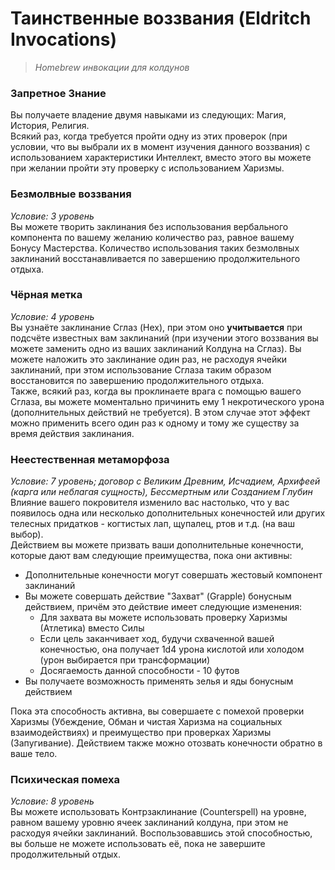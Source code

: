 # Таинственные воззвания (Eldritch Invocations)

> _Homebrew инвокации для колдунов_

### Запретное Знание
Вы получаете владение двумя навыками из следующих: Магия, История, Религия.  
Всякий раз, когда требуется пройти одну из этих проверок (при условии, что вы выбрали их в момент изучения данного воззвания) с использованием характеристики Интеллект, вместо этого вы можете при желании пройти эту проверку с использованием Харизмы.

### Безмолвные воззвания
_Условие: 3 уровень_  
Вы можете творить заклинания без использования вербального компонента по вашему желанию количество раз, равное вашему Бонусу Мастерства. Количество использования таких безмолвных заклинаний восстанавливается по завершению продолжительного отдыха.

### Чёрная метка
_Условие: 4 уровень_  
Вы узнаёте заклинание Сглаз (Hex), при этом оно **учитывается** при подсчёте известных вам заклинаний (при изучении этого воззвания вы можете заменить одно из ваших заклинаний Колдуна на Сглаз). Вы можете наложить это заклинание один раз, не расходуя ячейки заклинаний, при этом использование Сглаза таким образом восстановится по завершению продолжительного отдыха.  
Также, всякий раз, когда вы проклинаете врага с помощью вашего Сглаза, вы можете моментально причинить ему 1 некротического урона (дополнительных действий не требуется). В этом случае этот эффект можно применить всего один раз к одному и тому же существу за время действия заклинания.

### Неестественная метаморфоза
_Условие: 7 уровень; договор с Великим Древним, Исчадием, Архифеей (карга или неблагая сущность), Бессмертным или Созданием Глубин_  
Влияние вашего покровителя изменило вас настолько, что у вас появилось одна или несколько дополнительных конечностей или других телесных придатков - когтистых лап, щупалец, ртов и т.д. (на ваш выбор).  
Действием вы можете призвать ваши дополнительные конечности, которые дают вам следующие преимущества, пока они активны:
- Дополнительные конечности могут совершать жестовый компонент заклинаний
- Вы можете совершать действие "Захват" (Grapple) бонусным действием, причём это действие имеет следующие изменения:
  - Для захвата вы можете использовать проверку Харизмы (Атлетика) вместо Силы
  - Если цель заканчивает ход, будучи схваченной вашей конечностью, она получает 1d4 урона кислотой или холодом (урон выбирается при трансформации)
  - Досягаемость данной способности - 10 футов
- Вы получаете возможность применять зелья и яды бонусным действием

Пока эта способность активна, вы совершаете с помехой проверки Харизмы (Убеждение, Обман и чистая Харизма на социальных взаимодействиях) и преимущество при проверках Харизмы (Запугивание).
Действием также можно отозвать конечности обратно в ваше тело.

### Психическая помеха
_Условие: 8 уровень_  
Вы можете использовать Контрзаклинание (Counterspell) на уровне, равном вашему уровню ячеек заклинаний колдуна, при этом не расходуя ячейки заклинаний. Воспользовавшись этой способностью, вы больше не можете использовать её, пока не завершите продолжительный отдых.